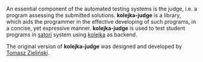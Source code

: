 An essential component of the automated testing systems is the judge, i.e. a program assessing the submitted solutions.
**kolejka-judge** is a library, which aids the programmer in the effective developing of such programs, in a concise, yet expressive manner.
**kolejka-judge** is used to test student programs in [satori](https://bitbucket.org/satoriproject/satori/) system using [kolejka](https://github.com/kolejka/kolejka) as backend.

The original version of **kolejka-judge** was designed and developed by [Tomasz Zieliński](https://github.com/zielinskit/kolejka-judge).
